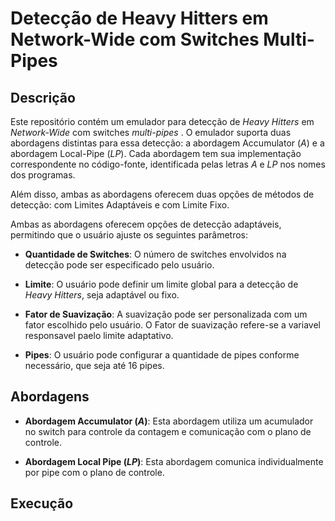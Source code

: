 # Detecção de Heavy Hitters em Network-Wide com Switches Multi-Pipes 

## Descrição

Este repositório contém um emulador para detecção de *Heavy Hitters* em *Network-Wide* com switches *multi-pipes* . O emulador suporta duas abordagens distintas para essa detecção: a abordagem Accumulator (*A*) e a abordagem Local-Pipe (*LP*). Cada abordagem tem sua implementação correspondente no código-fonte, identificada pelas letras *A* e *LP* nos nomes dos programas.

Além disso, ambas as abordagens oferecem duas opções de métodos de detecção: com Limites Adaptáveis e com Limite Fixo.

Ambas as abordagens oferecem opções de detecção adaptáveis, permitindo que o usuário ajuste os seguintes parâmetros:

- **Quantidade de Switches**: O número de switches envolvidos na detecção pode ser especificado pelo usuário.

- **Limite**: O usuário pode definir um limite global para a detecção de *Heavy Hitters*, seja adaptável ou fixo.

- **Fator de Suavização**: A suavização pode ser personalizada com um fator escolhido pelo usuário. O Fator de suavização refere-se a variavel responsavel paelo limite adaptativo.

- **Pipes**: O usuário pode configurar a quantidade de pipes conforme necessário, que seja até 16 pipes.

## Abordagens

- **Abordagem Accumulator (*A*)**: Esta abordagem utiliza um acumulador no switch para controle da contagem e comunicação com o plano de controle.

- **Abordagem Local Pipe (*LP*)**: Esta abordagem comunica individualmente por pipe com o plano de controle.

## Execução

